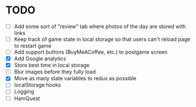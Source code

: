# TODO

- [ ] Add some sort of "review" tab where photos of the day are stored with links
- [ ] Keep track of game state in local storage so that users can't reload page to restart game
- [ ] Add support buttons (BuyMeACoffee, etc.) to postgame screen 
- [x] Add Google analytics
- [x] Store best time in local storage
- [ ] Blur images before they fully load
- [x] Move as many state variables to redux as possible
- [ ] localStorage hooks
- [ ] Logging
- [ ] HamQuest
